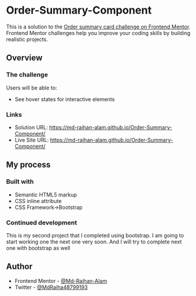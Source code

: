 # Order-Summary-Component

This is a solution to the [Order summary card challenge on Frontend Mentor](https://www.frontendmentor.io/challenges/order-summary-component-QlPmajDUj). Frontend Mentor challenges help you improve your coding skills by building realistic projects.

## Overview

### The challenge

Users will be able to:

- See hover states for interactive elements

### Links

- Solution URL: https://md-raihan-alam.github.io/Order-Summary-Component/
- Live Site URL: https://md-raihan-alam.github.io/Order-Summary-Component/

## My process

### Built with

- Semantic HTML5 markup
- CSS inline attribute
- CSS Framework->Bootstrap

### Continued development

This is my second project that I completed using bootstrap. I am going to start working one the next one very soon. And I will
try to complete next one with bootstrap as well

## Author

- Frontend Mentor - [@Md-Raihan-Alam](https://www.frontendmentor.io/profile/Md-Raihan-Alam)
- Twitter - [@MdRaiha48799193](https://twitter.com/MdRaiha48799193)
